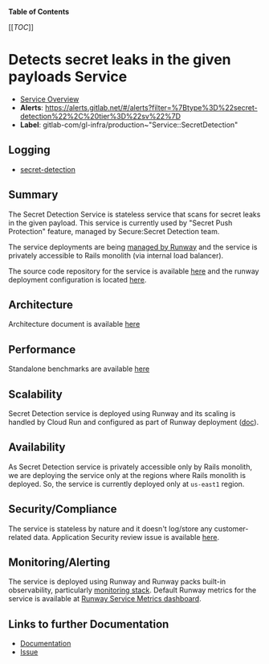 <!-- MARKER: do not edit this section directly. Edit services/service-catalog.yml then run scripts/generate-docs -->

**Table of Contents**

[[_TOC_]]

# Detects secret leaks in the given payloads Service

* [Service Overview](https://dashboards.gitlab.net/d/secret-detection-main/secret-detection3a-overview)
* **Alerts**: <https://alerts.gitlab.net/#/alerts?filter=%7Btype%3D%22secret-detection%22%2C%20tier%3D%22sv%22%7D>
* **Label**: gitlab-com/gl-infra/production~"Service::SecretDetection"

## Logging

* [secret-detection](https://console.cloud.google.com/run/detail/us-east1/secret-detection/logs?project=gitlab-runway-production)

<!-- END_MARKER -->

## Summary

The Secret Detection Service is stateless service that scans for secret leaks in the given payload. This service is currently used by "Secret Push Protection" feature, managed by Secure:Secret Detection team.

The service deployments are being [managed by Runway](https://handbook.gitlab.com/handbook/engineering/architecture/design-documents/secret_detection/decisions/005_use_runway_for_deployment/) and the service is privately accessible to Rails monolith (via internal load balancer).

The source code repository for the service is available [here](https://gitlab.com/gitlab-org/security-products/secret-detection/secret-detection-service) and the runway deployment configuration is located [here](https://gitlab.com/gitlab-org/security-products/secret-detection/secret-detection-service/-/blob/a1e8d90a324c99d5dbc48c8d1f580aa861791f74/.runway/runway.yml).

## Architecture

Architecture document is available [here](https://handbook.gitlab.com/handbook/engineering/architecture/design-documents/secret_detection/decisions/004_secret_detection_scanner_service/)

## Performance

Standalone benchmarks are available [here](https://gitlab.com/gitlab-org/gitlab/-/work_items/468107)

## Scalability

Secret Detection service is deployed using Runway and its scaling is handled by Cloud Run and configured as part of Runway deployment ([doc](https://docs.runway.gitlab.com/reference/scalability/)).

## Availability

As Secret Detection service is privately accessible only by Rails monolith, we are deploying the service only at the regions where Rails monolith is deployed. So, the service is currently deployed only at `us-east1` region.

## Security/Compliance

The service is stateless by nature and it doesn't log/store any customer-related data. Application Security review issue is available [here](https://gitlab.com/gitlab-com/gl-security/product-security/appsec/appsec-reviews/-/issues/238).

## Monitoring/Alerting

The service is deployed using Runway and Runway packs built-in observability, particularly [monitoring stack](https://docs.runway.gitlab.com/reference/observability/). Default Runway metrics for the service is available at [Runway Service Metrics dashboard](https://dashboards.gitlab.net/d/runway-service/runway3a-runway-service-metrics).

## Links to further Documentation

* [Documentation](https://gitlab.com/gitlab-org/security-products/secret-detection/secret-detection-service/-/blob/vbhat/resource-size/README.md)
* [Issue](https://gitlab.com/groups/gitlab-org/-/epics/13792)
